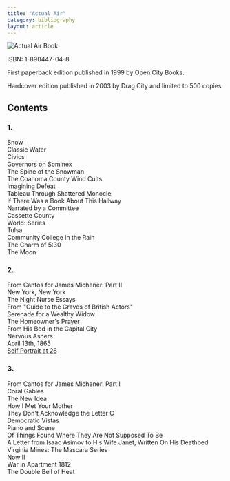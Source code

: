 ```yaml
---
title: "Actual Air"
category: bibliography
layout: article
---
```


![Actual Air Book](actual-air.png)

ISBN: 1-890447-04-8 

First paperback edition published in 1999 by Open City Books. 

Hardcover edition published in 2003 by Drag City and limited to 500 copies.

## Contents

### 1.

Snow  
Classic Water  
Civics  
Governors on Sominex  
The Spine of the Snowman  
The Coahoma County Wind Cults  
Imagining Defeat  
Tableau Through Shattered Monocle  
If There Was a Book About This Hallway  
Narrated by a Committee  
Cassette County  
World: Series  
Tulsa  
Community College in the Rain  
The Charm of 5:30  
The Moon

### 2.

From Cantos for James Michener: Part II  
New York, New York  
The Night Nurse Essays  
From "Guide to the Graves of British Actors"  
Serenade for a Wealthy Widow  
The Homeowner's Prayer  
From His Bed in the Capital City  
Nervous Ashers  
April 13th, 1865  
[Self Portrait at 28](../poems/self-portrait-at-28.html)

### 3.

From Cantos for James Michener: Part I  
Coral Gables  
The New Idea  
How I Met Your Mother  
They Don't Acknowledge the Letter C  
Democratic Vistas  
Piano and Scene  
Of Things Found Where They Are Not Supposed To Be  
A Letter from Isaac Asimov to His Wife Janet, Written On His Deathbed  
Virginia Mines: The Mascara Series  
Now II  
War in Apartment 1812  
The Double Bell of Heat
